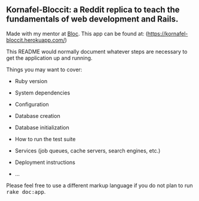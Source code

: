 ## Kornafel-Bloccit: a Reddit replica to teach the fundamentals of web development and Rails.

Made with my mentor at [Bloc](http://bloc.io).
This app can be found at: (https://kornafel-bloccit.herokuapp.com/)

This README would normally document whatever steps are necessary to get the
application up and running.

Things you may want to cover:

* Ruby version

* System dependencies

* Configuration

* Database creation

* Database initialization

* How to run the test suite

* Services (job queues, cache servers, search engines, etc.)

* Deployment instructions

* ...


Please feel free to use a different markup language if you do not plan to run
<tt>rake doc:app</tt>.
